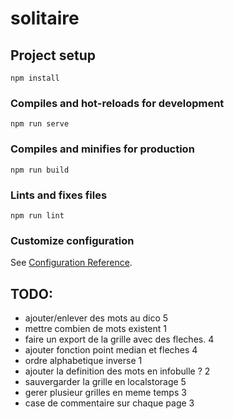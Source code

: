 # solitaire

## Project setup
```
npm install
```

### Compiles and hot-reloads for development
```
npm run serve
```

### Compiles and minifies for production
```
npm run build
```

### Lints and fixes files
```
npm run lint
```

### Customize configuration
See [Configuration Reference](https://cli.vuejs.org/config/).


## TODO: 
 - ajouter/enlever des mots  au dico 5
 - mettre combien de mots existent 1
 - faire un export de la grille avec des fleches. 4
 - ajouter fonction point median et fleches 4
 - ordre alphabetique inverse 1
 - ajouter la definition des mots en infobulle ? 2
 - sauvergarder la grille en localstorage 5
 - gerer plusieur grilles en meme temps 3
 - case de commentaire sur chaque page 3